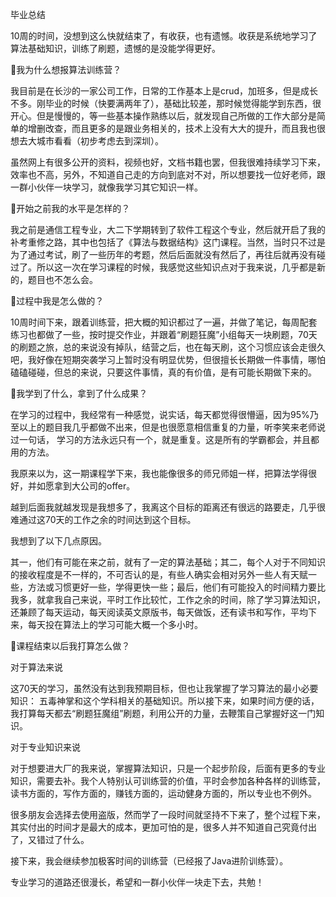 毕业总结

10周的时间，没想到这么快就结束了，有收获，也有遗憾。收获是系统地学习了算法基础知识，训练了刷题，遗憾的是没能学得更好。

🚩我为什么想报算法训练营？

我目前是在长沙的一家公司工作，日常的工作基本上是crud，加班多，但是成长不多。刚毕业的时候（快要满两年了），基础比较差，那时候觉得能学到东西，很开心。但是慢慢的，等一些基本操作熟练以后，就发现自己所做的工作大部分是简单的增删改查，而且更多的是跟业务相关的，技术上没有大大的提升，而且我也很想去大城市看看（初步考虑去到深圳）。

虽然网上有很多公开的资料，视频也好，文档书籍也罢，但我很难持续学习下来，效率也不高，另外，不知道自己走的方向到底对不对，所以想要找一位好老师，跟一群小伙伴一块学习，就像我学习其它知识一样。

🚩开始之前我的水平是怎样的？

我之前是通信工程专业，大二下学期转到了软件工程这个专业，然后就开启了我的补考重修之路，其中也包括了《算法与数据结构》这门课程。当然，当时只不过是为了通过考试，刷了一些历年的考题，然后后面就没有然后了，再往后就再没有碰过了。所以这一次在学习课程的时候，我感觉这些知识点对于我来说，几乎都是新的，题目也不怎么会。

🚩过程中我是怎么做的？

10周时间下来，跟着训练营，把大概的知识都过了一遍，并做了笔记，每周配套练习也都做了一些，按时提交作业，并跟着“刷题狂魔”小组每天一块刷题，70天的刷题之旅，总的来说没有掉队，结营之后，也在每天刷，这个习惯应该会走很久吧，我好像在短期突袭学习上暂时没有明显优势，但很擅长长期做一件事情，哪怕磕磕碰碰，但总的来说，只要这件事情，真的有价值，是有可能长期做下来的。

🚩我学到了什么，拿到了什么成果？

在学习的过程中，我经常有一种感觉，说实话，每天都觉得很懵逼，因为95%乃至以上的题目我几乎都做不出来，但是也很愿意相信重复的力量，听李笑来老师说过一句话， 学习的方法永远只有一个，就是重复。这是所有的学霸都会，并且都用的方法。

我原来以为，这一期课程学下来，我也能像很多的师兄师姐一样，把算法学得很好，并如愿拿到大公司的offer。

越到后面我就越发现是我想多了，我离这个目标的距离还有很远的路要走，几乎很难通过这70天的工作之余的时间达到这个目标。

我想到了以下几点原因。



其一，他们有可能在来之前，就有了一定的算法基础；其二，每个人对于不同知识的接收程度是不一样的，不可否认的是，有些人确实会相对另外一些人有天赋一些，方法或习惯更好一些，学得更快一些；最后，他们有可能投入的时间精力要比我多，就拿我自己来说，平时工作比较忙，工作之余的时间，除了学习算法知识，还兼顾了每天运动，每天阅读英文原版书，每天做饭，还有读书和写作，平均下来，每天投在算法上的学习可能大概一个多小时。

🚩课程结束以后我打算怎么做？

对于算法来说

这70天的学习，虽然没有达到我预期目标，但也让我掌握了学习算法的最小必要知识： 五毒神掌和这个学科相关的基础知识。所以接下来，如果时间方便的话，我打算每天都去“刷题狂魔组”刷题，利用公开的力量，去鞭策自己掌握好这一门知识。

对于专业知识来说

对于想要进大厂的我来说，掌握算法知识，只是一个起步阶段，后面有更多的专业知识，需要去补。我个人特别认可训练营的价值，平时会参加各种各样的训练营，读书方面的，写作方面的，赚钱方面的，运动健身方面的，所以专业也不例外。

很多朋友会选择去使用盗版，然而学了一段时间就坚持不下来了，整个过程下来，其实付出的时间才是最大的成本，更加可怕的是，很多人并不知道自己究竟付出了，又错过了什么。

接下来，我会继续参加极客时间的训练营（已经报了Java进阶训练营）。

专业学习的道路还很漫长，希望和一群小伙伴一块走下去，共勉！